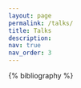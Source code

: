 ```yaml
---
layout: page
permalink: /talks/
title: Talks
description: 
nav: true
nav_order: 3
---
```


<div class="publications">
    {% bibliography %}
</div>
